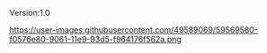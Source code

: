 Version:1.0


https://user-images.githubusercontent.com/49589069/59569580-f0576e80-9061-11e9-93d5-f964176f562a.png
